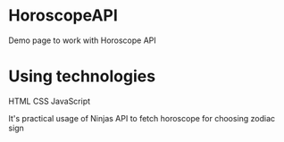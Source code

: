 # HoroscopeAPI

Demo page to work with Horoscope API

# Using technologies

HTML
CSS
JavaScript

It's practical usage of Ninjas API to fetch horoscope for choosing zodiac sign
